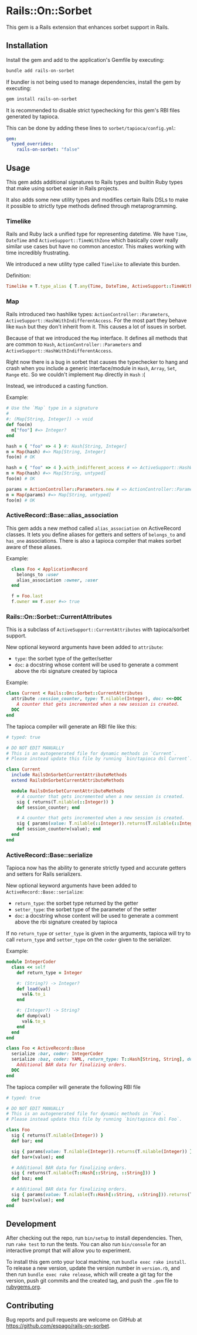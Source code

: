 # Rails::On::Sorbet

This gem is a Rails extension that enhances sorbet support in Rails.

## Installation

Install the gem and add to the application's Gemfile by executing:

```bash
bundle add rails-on-sorbet
```

If bundler is not being used to manage dependencies, install the gem by executing:

```bash
gem install rails-on-sorbet
```

It is recommended to disable strict typechecking for this gem's RBI files
generated by tapioca.

This can be done by adding these lines to `sorbet/tapioca/config.yml`:

```yml
gem:
  typed_overrides:
    rails-on-sorbet: "false"
```

## Usage

This gem adds additional signatures to Rails types and builtin Ruby types that
make using sorbet easier in Rails projects.

It also adds some new utility types and modifies certain Rails DSLs
to make it possible to strictly type methods defined through metaprogramming.

### Timelike

Rails and Ruby lack a unified type for representing datetime.
We have `Time`, `DateTime` and `ActiveSupport::TimeWithZone` which basically
cover really similar use cases but have no common ancestor.
This makes working with time incredibly frustrating.

We introduced a new utility type called `Timelike` to alleviate this burden.

Definition:
```rb
Timelike = T.type_alias { T.any(Time, DateTime, ActiveSupport::TimeWithZone) }
```

### Map

Rails introduced two hashlike types: `ActionController::Parameters`, `ActiveSupport::HashWithIndifferentAccess`.
For the most part they behave like `Hash` but they don't inherit from it.
This causes a lot of issues in sorbet.

Because of that we introduced the `Map` interface.
It defines all methods that are common to `Hash`, `ActionController::Parameters` and `ActiveSupport::HashWithIndifferentAccess`.

Right now there is a bug in sorbet that causes the typechecker to hang and crash when you include a generic interface/module in `Hash`, `Array`, `Set`, `Range` etc.
So we couldn't implement `Map` directly in `Hash` :(

Instead, we introduced a casting function.

Example:
```rb
# Use the `Map` type in a signature
#
#: (Map[String, Integer]) -> void
def foo(m)
  m["foo"] #=> Integer?
end

hash = { "foo" => 4 } #: Hash[String, Integer]
m = Map(hash) #=> Map[String, Integer]
foo(m) # OK

hash = { "foo" => 4 }.with_indifferent_access # => ActiveSupport::HashWithIndifferentAccess
m = Map(hash) #=> Map[String, untyped]
foo(m) # OK

params = ActionController::Parameters.new # => ActionController::Parameters
m = Map(params) #=> Map[String, untyped]
foo(m) # OK
```

### ActiveRecord::Base::alias_association

This gem adds a new method called `alias_association` on ActiveRecord classes.
It lets you define aliases for getters and setters of `belongs_to` and `has_one` associations. There is also a tapioca compiler that makes sorbet aware of these aliases.

Example:
```rb
  class Foo < ApplicationRecord
    belongs_to :user
    alias_association :owner, :user
  end

  f = Foo.last
  f.owner == f.user #=> true
```

### Rails::On::Sorbet::CurrentAttributes

This is a subclass of `ActiveSupport::CurrentAttributes` with tapioca/sorbet support.

New optional keyword arguments have been added to `attribute`:
- `type`: the sorbet type of the getter/setter
- `doc`: a docstring whose content will be used to generate a comment above the rbi signature created by tapioca

Example:
```rb
class Current < Rails::On::Sorbet::CurrentAttributes
  attribute :session_counter, type: T.nilable(Integer), doc: <<~DOC
    A counter that gets incremented when a new session is created.
  DOC
end
```

The tapioca compiler will generate an RBI file like this:

```rb
# typed: true

# DO NOT EDIT MANUALLY
# This is an autogenerated file for dynamic methods in `Current`.
# Please instead update this file by running `bin/tapioca dsl Current`.

class Current
  include RailsOnSorbetCurrentAttributeMethods
  extend RailsOnSorbetCurrentAttributeMethods

  module RailsOnSorbetCurrentAttributeMethods
    # A counter that gets incremented when a new session is created.
    sig { returns(T.nilable(::Integer)) }
    def session_counter; end

    # A counter that gets incremented when a new session is created.
    sig { params(value: T.nilable(::Integer)).returns(T.nilable(::Integer)) }
    def session_counter=(value); end
  end
end
```

### ActiveRecord::Base::serialize

Tapioca now has the ability to generate strictly typed and accurate getters and setters for Rails serializers.

New optional keyword arguments have been added to `ActiveRecord::Base::serialize`:
- `return_type`: the sorbet type returned by the getter
- `setter_type`: the sorbet type of the parameter of the setter
- `doc`: a docstring whose content will be used to generate a comment above the rbi signature created by tapioca

If no `return_type` or `setter_type` is given in the arguments, tapioca will try to call `return_type` and `setter_type` on the `coder` given to the serializer.

Example:
```rb
module IntegerCoder
  class << self
    def return_type = Integer

    #: (String?) -> Integer?
    def load(val)
      val&.to_i
    end

    #: (Integer?) -> String?
    def dump(val)
      val&.to_s
    end
  end
end

class Foo < ActiveRecord::Base
  serialize :bar, coder: IntegerCoder
  serialize :baz, coder: YAML, return_type: T::Hash[String, String], doc: <<~DOC
    Additional BAR data for finalizing orders.
  DOC
end
```

The tapioca compiler will generate the following RBI file

```rb
# typed: true

# DO NOT EDIT MANUALLY
# This is an autogenerated file for dynamic methods in `Foo`.
# Please instead update this file by running `bin/tapioca dsl Foo`.

class Foo
  sig { returns(T.nilable(Integer)) }
  def bar; end

  sig { params(value: T.nilable(Integer)).returns(T.nilable(Integer)) }
  def bar=(value); end

  # Additional BAR data for finalizing orders.
  sig { returns(T.nilable(T::Hash[::String, ::String])) }
  def baz; end

  # Additional BAR data for finalizing orders.
  sig { params(value: T.nilable(T::Hash[::String, ::String])).returns(T.nilable(T::Hash[::String, ::String])) }
  def baz=(value); end
end
```

## Development

After checking out the repo, run `bin/setup` to install dependencies. Then, run `rake test` to run the tests. You can also run `bin/console` for an interactive prompt that will allow you to experiment.

To install this gem onto your local machine, run `bundle exec rake install`. To release a new version, update the version number in `version.rb`, and then run `bundle exec rake release`, which will create a git tag for the version, push git commits and the created tag, and push the `.gem` file to [rubygems.org](https://rubygems.org).

## Contributing

Bug reports and pull requests are welcome on GitHub at https://github.com/espago/rails-on-sorbet.

